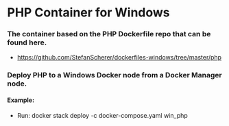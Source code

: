 # PHP Container for Windows
### The container based on the PHP Dockerfile repo that can be found here.
* https://github.com/StefanScherer/dockerfiles-windows/tree/master/php

### Deploy PHP to a Windows Docker node from a Docker Manager node.  

#### Example:

* Run: docker stack deploy -c docker-compose.yaml win_php
